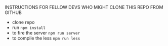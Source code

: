 INSTRUCTIONS FOR FELLOW DEVS WHO MIGHT CLONE THIS REPO FROM GITHUB

- clone repo
- run `npm install`
- to fire the server `npm run server`
- to compile the less `npm run less`